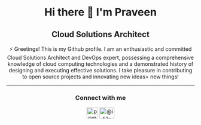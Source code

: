 <h1 align="center"> Hi there 👋 I'm Praveen </h1>
<h2 align="center"> Cloud Solutions Architect </h2>
<p align="center"> ⚡ Greetings! This is my Github profile. I am an enthusiastic and committed Cloud Solutions Architect and DevOps expert, possessing a comprehensive knowledge of cloud computing technologies and a demonstrated history of designing and executing effective solutions. I take pleasure in contributing to open source projects and innovating new ideas> new things!</p>
<hr>
<h3 align="center">Connect with me</h3>
<p align="center"><a href="https://linkedin.com/in/prvnmali" target="blank"><img align="center" src="https://raw.githubusercontent.com/rahuldkjain/github-profile-readme-generator/master/src/images/icons/Social/linked-in-alt.svg" alt="prvnmali" height="30" width="30" /></a>
<a href="https://medium.com/@praveenmali" target="blank" rel=”noopener”><img align="center" src="https://cdn.jsdelivr.net/npm/simple-icons@3.0.1/icons/medium.svg" alt="@isa-sari" height="30" width="40" /></a></p>

  
 

